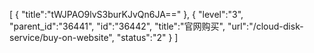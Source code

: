 [
	{
		"title":"tWJPAO9lvS3burKJvQn6JA=="
	},
	{
		"level":"3",
		"parent_id":"36441",
		"id":"36442",
		"title":"官网购买",
		"url":"/cloud-disk-service/buy-on-website",
		"status":"2"
	}
]